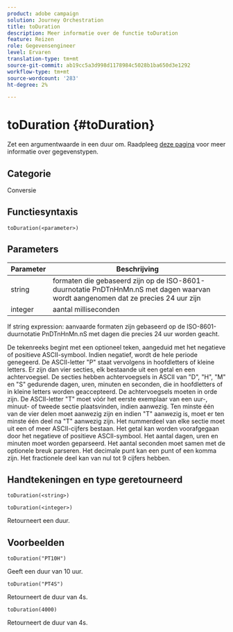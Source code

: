 ```yaml
---
product: adobe campaign
solution: Journey Orchestration
title: toDuration
description: Meer informatie over de functie toDuration
feature: Reizen
role: Gegevensengineer
level: Ervaren
translation-type: tm+mt
source-git-commit: ab19cc5a3d998d1178984c5028b1ba650d3e1292
workflow-type: tm+mt
source-wordcount: '283'
ht-degree: 2%

---
```



# toDuration {#toDuration}

Zet een argumentwaarde in een duur om. Raadpleeg [deze pagina](../expression/data-types.md) voor meer informatie over gegevenstypen.

## Categorie

Conversie

## Functiesyntaxis

`toDuration(<parameter>)`

## Parameters

| Parameter | Beschrijving |
|--- |--- |
| string | formaten die gebaseerd zijn op de ISO-8601-duurnotatie PnDTnHnMn.nS met dagen waarvan wordt aangenomen dat ze precies 24 uur zijn |
| integer | aantal milliseconden |

If string expression: aanvaarde formaten zijn gebaseerd op de ISO-8601-duurnotatie PnDTnHnMn.nS met dagen die precies 24 uur worden geacht.

De tekenreeks begint met een optioneel teken, aangeduid met het negatieve of positieve ASCII-symbool. Indien negatief, wordt de hele periode genegeerd. De ASCII-letter &quot;P&quot; staat vervolgens in hoofdletters of kleine letters. Er zijn dan vier secties, elk bestaande uit een getal en een achtervoegsel. De secties hebben achtervoegsels in ASCII van &quot;D&quot;, &quot;H&quot;, &quot;M&quot; en &quot;S&quot; gedurende dagen, uren, minuten en seconden, die in hoofdletters of in kleine letters worden geaccepteerd. De achtervoegsels moeten in orde zijn. De ASCII-letter &quot;T&quot; moet vóór het eerste exemplaar van een uur-, minuut- of tweede sectie plaatsvinden, indien aanwezig. Ten minste één van de vier delen moet aanwezig zijn en indien &quot;T&quot; aanwezig is, moet er ten minste één deel na &quot;T&quot; aanwezig zijn. Het nummerdeel van elke sectie moet uit een of meer ASCII-cijfers bestaan. Het getal kan worden voorafgegaan door het negatieve of positieve ASCII-symbool. Het aantal dagen, uren en minuten moet worden geparseerd. Het aantal seconden moet samen met de optionele breuk parseren. Het decimale punt kan een punt of een komma zijn. Het fractionele deel kan van nul tot 9 cijfers hebben.

## Handtekeningen en type geretourneerd

`toDuration(<string>)`

`toDuration(<integer>)`

Retourneert een duur.

## Voorbeelden

`toDuration("PT10H")`

Geeft een duur van 10 uur.

`toDuration("PT4S")`

Retourneert de duur van 4s.

`toDuration(4000)`

Retourneert de duur van 4s.
